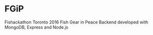 # FGiP
Fishackathon Toronto 2016
Fish Gear in Peace 
Backend developed with MongoDB, Express and Node.js
